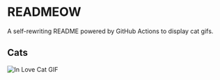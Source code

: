 # READMEOW

A self-rewriting README powered by GitHub Actions to display cat gifs.

## Cats

![In Love Cat GIF](https://media4.giphy.com/media/MDJ9IbxxvDUQM/200.gif?cid=9acd02dau6rznsq0aswp3joiyowftfs10agchd2oxq7jzm9q&ep=v1_gifs_search&rid=200.gif&ct=g)
